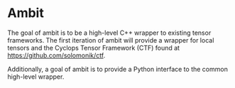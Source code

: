 Ambit
=====

The goal of ambit is to be a high-level C++ wrapper to existing tensor frameworks. The first iteration of ambit will provide a wrapper for local tensors and the Cyclops Tensor Framework (CTF) found at https://github.com/solomonik/ctf.

Additionally, a goal of ambit is to provide a Python interface to the common high-level wrapper.

